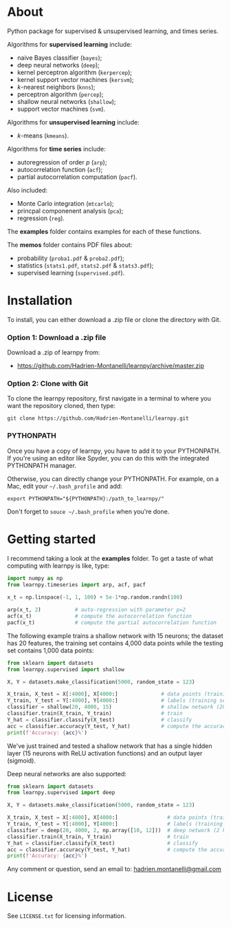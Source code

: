 # About
Python package for supervised &amp; unsupervised learning, and times series.

Algorithms for **supervised learning** include:
- naive Bayes classifier (`bayes`);
- deep neural networks (`deep`);
- kernel perceptron algorithm (`kerpercep`);
- kernel support vector machines (`kersvm`);
- *k*-nearest neighbors (`knns`);
- perceptron algorithm (`percep`);
- shallow neural networks (`shallow`);
- support vector machines (`svm`).

Algorithms for **unsupervised learning** include:
- *k*-means (`kmeans`).

Algorithms for **time series** include:
- autoregression of order *p* (`arp`);
- autocorrelation function (`acf`);
- partial autocorrelation computation (`pacf`).

Also included:
- Monte Carlo integration (`mtcarlo`);
- princpal componenent analysis (`pca`);
- regression (`reg`).

The **examples** folder contains examples for each of these functions. 

The **memos** folder contains PDF files about:
- probability (`proba1.pdf` &amp; `proba2.pdf`); 
- statistics (`stats1.pdf`, `stats2.pdf` &amp; `stats3.pdf`);
- supervised learning (`supervised.pdf`).

# Installation

To install, you can either download a .zip file or clone the directory with Git.

### Option 1: Download a .zip file

Download a .zip of learnpy from:

- https://github.com/Hadrien-Montanelli/learnpy/archive/master.zip

### Option 2: Clone with Git

To clone the learnpy repository, first navigate in a terminal to where you want the repository cloned, then type:
```
git clone https://github.com/Hadrien-Montanelli/learnpy.git
```
### PYTHONPATH
Once you have a copy of learnpy, you have to add it to your PYTHONPATH. If you're using an editor like Spyder, you can do this with the integrated PYTHONPATH manager. 

Otherwise, you can directly change your PYTHONPATH. For example, on a Mac, edit your `~/.bash_profile` and add:
```
export PYTHONPATH="${PYTHONPATH}:/path_to_learnpy/"
```
Don't forget to `souce ~/.bash_profile` when you're done.

# Getting started 

I recommend taking a look at the **examples** folder. To get a taste of what computing with learnpy is like, type:
```python
import numpy as np
from learnpy.timeseries import arp, acf, pacf
        
x_t = np.linspace(-1, 1, 100) + 5e-1*np.random.randn(100)

arp(x_t, 2)           # auto-regression with parameter p=2
acf(x_t)              # compute the autocorrelation function
pacf(x_t)             # compute the partial autocorrelation function
```

The following example trains a shallow network with 15 neurons; the dataset has 20 features, the training set contains 4,000 data points while the testing set contains 1,000 data points:
```python
from sklearn import datasets
from learnpy.supervised import shallow

X, Y = datasets.make_classification(5000, random_state = 123)

X_train, X_test = X[:4000], X[4000:]              # data points (training set & testing set)
Y_train, Y_test = Y[:4000], Y[4000:]              # labels (training set & testing set)
classifier = shallow(20, 4000, 15)                # shallow network (20 features, 4,000 points, 15 neurons)
classifier.train(X_train, Y_train)                # train
Y_hat = classifier.classify(X_test)               # classify
acc = classifier.accuracy(Y_test, Y_hat)          # compute the accuracy
print(f'Accuracy: {acc}%')
```
We've just trained and tested a shallow network that has a single hidden layer (15 neurons with ReLU activation functions) and an output layer (sigmoid).

Deep neural networks are also supported:
```python
from sklearn import datasets
from learnpy.supervised import deep

X, Y = datasets.make_classification(5000, random_state = 123)

X_train, X_test = X[:4000], X[4000:]                # data points (training set & testing set)
Y_train, Y_test = Y[:4000], Y[4000:]                # labels (training set & testing set)
classifier = deep(20, 4000, 2, np.array([10, 12]))  # deep network (2 hidden layers with 10 & 12 neurons)
classifier.train(X_train, Y_train)                  # train
Y_hat = classifier.classify(X_test)                 # classify
acc = classifier.accuracy(Y_test, Y_hat)            # compute the accuracy
print(f'Accuracy: {acc}%')
```

Any comment or question, send an email to: hadrien.montanelli@gmail.com

# License
See `LICENSE.txt` for licensing information.
